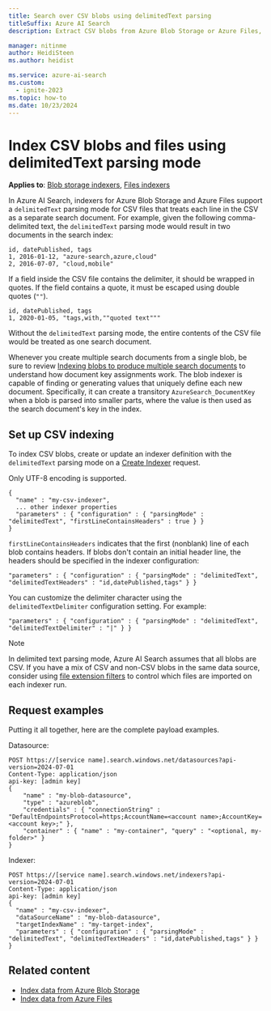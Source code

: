 ```yaml
---
title: Search over CSV blobs using delimitedText parsing
titleSuffix: Azure AI Search
description: Extract CSV blobs from Azure Blob Storage or Azure Files, and import as search documents into Azure AI Search using the delimitedText parsing mode.

manager: nitinme
author: HeidiSteen
ms.author: heidist

ms.service: azure-ai-search
ms.custom:
  - ignite-2023
ms.topic: how-to
ms.date: 10/23/2024
---
```


# Index CSV blobs and files using delimitedText parsing mode

**Applies to**: [Blob storage indexers](search-howto-indexing-azure-blob-storage.md), [Files indexers](search-file-storage-integration.md)

In Azure AI Search, indexers for Azure Blob Storage and Azure Files support a `delimitedText` parsing mode for CSV files that treats each line in the CSV as a separate search document. For example, given the following comma-delimited text, the `delimitedText` parsing mode would result in two documents in the search index: 

```text
id, datePublished, tags
1, 2016-01-12, "azure-search,azure,cloud"
2, 2016-07-07, "cloud,mobile"
```

If a field inside the CSV file contains the delimiter, it should be wrapped in quotes. If the field contains a quote, it must be escaped using double quotes (`""`).

```text
id, datePublished, tags
1, 2020-01-05, "tags,with,""quoted text"""
```

Without the `delimitedText` parsing mode, the entire contents of the CSV file would be treated as one search document.

Whenever you create multiple search documents from a single blob, be sure to review [Indexing blobs to produce multiple search documents](search-howto-index-one-to-many-blobs.md) to understand how document key assignments work. The blob indexer is capable of finding or generating values that uniquely define each new document. Specifically, it can create a transitory `AzureSearch_DocumentKey` when a blob is parsed into smaller parts, where the value is then used as the search document's key in the index.

## Set up CSV indexing

To index CSV blobs, create or update an indexer definition with the `delimitedText` parsing mode on a [Create Indexer](/rest/api/searchservice/indexers/create) request.

Only UTF-8 encoding is supported.

```http
{
  "name" : "my-csv-indexer",
  ... other indexer properties
  "parameters" : { "configuration" : { "parsingMode" : "delimitedText", "firstLineContainsHeaders" : true } }
}
```

`firstLineContainsHeaders` indicates that the first (nonblank) line of each blob contains headers. If blobs don't contain an initial header line, the headers should be specified in the indexer configuration: 

```http
"parameters" : { "configuration" : { "parsingMode" : "delimitedText", "delimitedTextHeaders" : "id,datePublished,tags" } } 
```

You can customize the delimiter character using the `delimitedTextDelimiter` configuration setting. For example:

```http
"parameters" : { "configuration" : { "parsingMode" : "delimitedText", "delimitedTextDelimiter" : "|" } }
```

> [!NOTE]
> In delimited text parsing mode, Azure AI Search assumes that all blobs are CSV. If you have a mix of CSV and non-CSV blobs in the same data source, consider using [file extension filters](search-blob-storage-integration.md#controlling-which-blobs-are-indexed) to control which files are imported on each indexer run.

## Request examples

Putting it all together, here are the complete payload examples. 

Datasource: 

```http
POST https://[service name].search.windows.net/datasources?api-version=2024-07-01
Content-Type: application/json
api-key: [admin key]
{
    "name" : "my-blob-datasource",
    "type" : "azureblob",
    "credentials" : { "connectionString" : "DefaultEndpointsProtocol=https;AccountName=<account name>;AccountKey=<account key>;" },
    "container" : { "name" : "my-container", "query" : "<optional, my-folder>" }
}   
```

Indexer:

```http
POST https://[service name].search.windows.net/indexers?api-version=2024-07-01
Content-Type: application/json
api-key: [admin key]
{
  "name" : "my-csv-indexer",
  "dataSourceName" : "my-blob-datasource",
  "targetIndexName" : "my-target-index",
  "parameters" : { "configuration" : { "parsingMode" : "delimitedText", "delimitedTextHeaders" : "id,datePublished,tags" } }
}
```

## Related content

+ [Index data from Azure Blob Storage](search-howto-indexing-azure-blob-storage.md)
+ [Index data from Azure Files](search-file-storage-integration.md)
